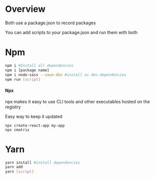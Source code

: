 # Overview

Both use a package.json to record packages 

You can add scripts to your package.json and run them with both

# Npm

```bash
npm i #Install all dependencies
npm i [package name]
npm i node-sass --save-dev #install as dev-dependencies
npm run [script]
```

#### Npx

npx makes it easy to use CLI tools and other executables hosted on the registry

Easy way to keep it updated

```
npx create-react-app my-app
npx cmatrix
```

# Yarn

```bash
yarn install #install dependencies
yarn add
yarn [script]
```

